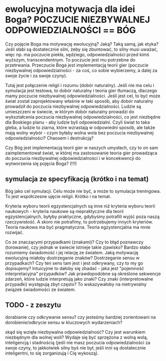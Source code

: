 # ewolucyjna motywacja dla idei Boga? POCZUCIE NIEZBYWALNEJ ODPOWIEDZIALNOŚCI == BÓG

Czy pojęcie Boga ma motywację ewolucyjną? Jaką? Taką samą, jak etyka? Jeśli słabi są dostatecznie silni, żeby się zbuntować, to silny musi uważać, więc np. ma poczucie piekła, sędziego, odpowiedzialności przed kimś wyższym, transcendentnym. To poczucie jest mu potrzebne do przetrwania. Przeczucie Boga jest implementacją teorii gier (poczucie niezbywalnej odpowiedzialności - za coś, co sobie wybierzemy, a dalej za swoje życie i za swoje czyny).

Tutaj jest połączenie religii i rozumu (dobór naturalny). Jeśli nie ma celu i symulacja jest testowa, to dobór naturalny i teoria gier tłumaczą, dlaczego mamy poczucie niezbywalnej odpowiedzialności. Jeśli jest cel, to być może świat został zaprojektowany właśnie w taki sposób, aby dobór naturalny prowadził do poczucia niezbywalnej odpowiedzialności. Ludzie są umieszczeni w świecie, w którym dobór naturalny prowadzi do wykształcenia poczucia niezbywalnej odpowiedzialności, co jest niezbędne dla Boskiego planu - aby ludzie byli odpowiedzialni. Czyli świat to taka gleba, a ludzie to ziarna, które wzrastają w odpowiedni sposób, ale także mają wolny wybór - czym byłaby wolna wola bez poczucia niezbywalnej odpowiedzialności? Chaosem i destrukcją? 

Czy Bóg jest implementacją teorii gier w naszych umysłach, czy to on sam zaimplementował świat, w której ma zastosowanie teoria gier prowadząca do poczucia niezbywalnej odpowiedzialności i w koncekwencji do wytworzenia się pojęcia Boga? (!!!)

## symulacja ze specyfikacją (krótko i na temat)

Bóg jako cel symulacji. Celu może nie być, a może to symulacja treningowa. To jest współczesne ujęcie religii. Krótko i na temat.

Kryteria wyboru teorii egzystencjalnych są inne niż kryteria wyboru teorii naukowych - kryteria naukowe są niepraktyczne dla teorii egzystencjalnych, byłyby praktyczne, gdybyśmy potrafili wyjść poza naszą rzeczywistość. A skoro nie potrafimy, to potrzebujemy innych kryteriów.
Teoria naukowa ma być pragmatyczna. Teoria egzystencjalna ma mnie rozwijać.

Co ze znaczącymi przypadkami (znakami)? Czy to błąd poznawczy (torowanie), czy jednak w świecie istnieje takie zjawisko? Bardzo słabo rozumiemy świadomość i jej relację ze światem.
Jaką motywację ewolucyjną miałoby dostrzeganie znaków? Dostrzeganie sensu w przypadkach? Czy ten sens tam jest i jest odkrywany, czy to my go dopisujemy? Intuicyjnie to dałoby się zbadać - jaka jest "pojemność interpretacyjna" przypadków? Jak prawdopodobne są określone sekwencje zdarzeń, które ludzie interpretują jako znaki? Czy znaki (interpretowalne przypadki) występują zbyt często? To wskazywałoby na nietrywialny związek świadomości ze światem.

## TODO - z zeszytu

dorabianie czy odkrywanie sensu?
czy jesteśmy bardziej zorientowani na dorobienie/odkrycie sensu w kluczowych wydarzeniach?

skąd się wzięła niezbywalna odpowiedzialność? Czy jest warunkiem niezbędnym dla wolnej woli? Wydaje się być sprzężona z wolną wolą, inteligencją i stadnością (jeśli nie masz poczucia odpowiedzialności za swoje czyny, to jakkolwiek silny byś nie był, jeśli inni są dostatecznie inteligentni, to się zorganizują i Cię wykoszą).